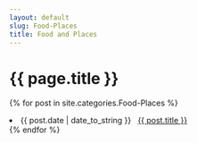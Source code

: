 ```yaml
---
layout: default
slug: Food-Places
title: Food and Places
---
```


# {{ page.title }}

{% for post in site.categories.Food-Places %}
 <li><span>{{ post.date | date_to_string }}</span> &nbsp; <a href="{{ post.url }}">{{ post.title }}</a></li>
{% endfor %}